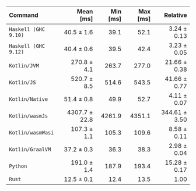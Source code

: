 | Command | Mean [ms] | Min [ms] | Max [ms] | Relative |
|:---|---:|---:|---:|---:|
| `Haskell (GHC 9.10)` | 40.5 ± 1.6 | 39.1 | 52.1 | 3.24 ± 0.13 |
| `Haskell (GHC 9.12)` | 40.4 ± 0.6 | 39.5 | 42.4 | 3.23 ± 0.05 |
| `Kotlin/JVM` | 270.8 ± 4.1 | 263.7 | 277.0 | 21.66 ± 0.38 |
| `Kotlin/JS` | 520.7 ± 8.5 | 514.6 | 543.5 | 41.66 ± 0.77 |
| `Kotlin/Native` | 51.4 ± 0.8 | 49.9 | 52.7 | 4.11 ± 0.07 |
| `Kotlin/wasmJs` | 4307.7 ± 22.8 | 4261.9 | 4351.1 | 344.61 ± 3.50 |
| `Kotlin/wasmWasi` | 107.3 ± 1.1 | 105.3 | 109.6 | 8.58 ± 0.11 |
| `Kotlin/GraalVM` | 37.2 ± 0.3 | 36.3 | 38.3 | 2.98 ± 0.04 |
| `Python` | 191.0 ± 1.4 | 187.9 | 193.4 | 15.28 ± 0.17 |
| `Rust` | 12.5 ± 0.1 | 12.4 | 13.5 | 1.00 |
